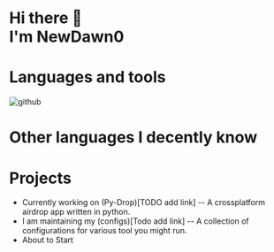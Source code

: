 # Hi there 👋 <br> I'm NewDawn0

# Languages and tools <!-- Badges -->
![github](https://img.shields.io/badge/GitHub-000000?style=for-the-badge&logo=GitHub&logoColor=white)



# Other languages I decently know



# Projects
+ Currently working on (Py-Drop)[TODO add link] -- A crossplatform airdrop app written in python.
+ I am maintaining my (configs)[Todo add link] -- A collection of configurations for various tool you might run.
+ About to Start

<!--
**NewDawn0/NewDawn0** is a ✨ _special_ ✨ repository because its `README.md` (this file) appears on your GitHub profile.
Here are some ideas to get you started:

- 🔭 I’m currently working on ...
- 🌱 I’m currently learning ...
- 👯 I’m looking to collaborate on ...
- 🤔 I’m looking for help with ...
- 💬 Ask me about ...
- 📫 How to reach me: ...
- 😄 Pronouns: ...
- ⚡ Fun fact: ...
-->
